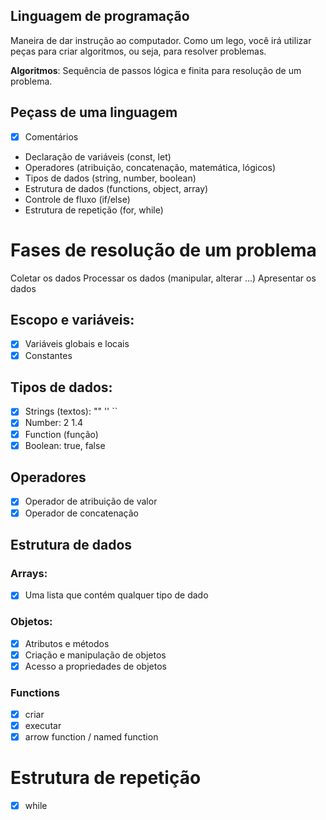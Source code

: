 ## Linguagem de programação 

Maneira de dar instrução ao computador.
Como um lego, você irá utilizar peças para criar algoritmos, ou seja, para resolver problemas.

**Algoritmos**: Sequência de passos lógica e finita para resolução de um problema.

## Peçass de uma linguagem

- [X] Comentários
- Declaração de variáveis (const, let)
- Operadores (atribuição, concatenação, matemática, lógicos)
- Tipos de dados (string, number, boolean)
- Estrutura de dados (functions, object, array)
- Controle de fluxo (if/else)
- Estrutura de repetição (for, while)

# Fases de resolução de um problema

Coletar os dados
Processar os dados (manipular, alterar ...)
Apresentar os dados

## Escopo e variáveis:

- [X] Variáveis globais e locais
- [X] Constantes

## Tipos de dados:

- [X] Strings (textos): "" '' ``
- [X] Number: 2 1.4
- [X] Function (função)
- [X] Boolean: true, false

## Operadores

- [X] Operador de atribuição de valor
- [X] Operador de concatenação 

## Estrutura de dados

### Arrays:

- [X] Uma lista que contém qualquer tipo de dado

### Objetos:

- [X] Atributos e métodos
- [X] Criação e manipulação de objetos
- [X] Acesso a propriedades de objetos

### Functions

- [X] criar
- [X] executar
- [X] arrow function / named function

# Estrutura de repetição
- [X] while